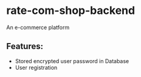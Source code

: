# rate-com-shop-backend

An e-commerce platform

Features:
-

- Stored encrypted user password in Database
- User registration